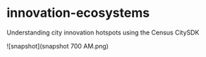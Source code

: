 # innovation-ecosystems
Understanding city innovation hotspots using the Census CitySDK

![snapshot](snapshot 700 AM.png)
